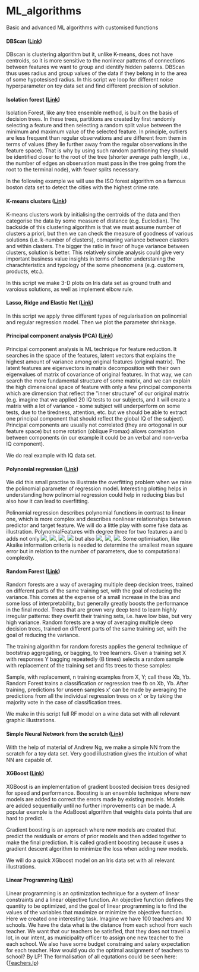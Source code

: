 # ML_algorithms
Basic and advanced ML algorithms with customised functions

#### DBScan ([Link](https://github.com/Vitomir84/ML_algorithms/blob/main/DBScan%20clustering%20algorithm.ipynb))
DBscan is clustering algorithm but it, unlike K-means, does not have centroids, so it is more sensitive to the nonlinear patterns of connections between features we want to group and identify hidden paterns. DBScan thus uses radius and group values of the data if they belong in to the area of some hypotesised radius.
In this script we loop for different noise hyperparameter on toy data set and find different precision of solution.

#### Isolation forest ([Link](https://github.com/Vitomir84/ML_algorithms/blob/main/Isolation_forest.ipynb))

Isolation Forest, like any tree ensemble method, is built on the basis of decision trees. In these trees, partitions are created by first randomly selecting a feature and then selecting a random split value between the minimum and maximum value of the selected feature. In principle, outliers are less frequent than regular observations and are different from them in terms of values (they lie further away from the regular observations in the feature space). That is why by using such random partitioning they should be identified closer to the root of the tree (shorter average path length, i.e., the number of edges an observation must pass in the tree going from the root to the terminal node), with fewer splits necessary.

In the following example we will use the ISO forest algorithm on a famous boston data set to detect the cities with the highest crime rate.

#### K-means clusters ([Link](https://github.com/Vitomir84/ML_algorithms/blob/main/K-means%20clustering.ipynb))

K-means clusters work by initialising the centroids of the data and then categorise the data by some measure of distance (e.g. Eucledian). The backside of this clustering algorithm is that we must assume number of clusters a priori, but then we can check the measure of goodness of various solutions (i.e. k-number of clusters), comapring variance between clasters and within clasters. The bigger the ratio in favor of huge variance between clusters, solution is better. This relatively simple analysis could give very important business value insights in terms of better understaning the charachteristics and typology of the some pheonomena (e.g. customers, products, etc.).

In this script we make 3-D plots on Iris data set as ground truth and varoious solutions, as well as implement elbow rule.

#### Lasso, Ridge and Elastic Net ([Link](https://github.com/Vitomir84/ML_algorithms/blob/main/Lasso%2C%20Ridge%20and%20Elastic%20Net.ipynb))

In this script we apply three different types of regularisation on polinomial and regular regression model. Then we plot the parameter shrinkage. 

#### Principal component analysis (PCA) ([Link](https://github.com/Vitomir84/ML_algorithms/blob/main/PCA.ipynb))

Principal component analysis is ML technique for feature reduction. It searches in the space of the features, latent vectors that explains the highest amount of variance among original features (original matrix). The latent features are eigenvectors in matrix decomposition with their own eigenvalues of matrix of covariance of original features. In that way, we can search the more fundamental structure of some matrix, and we can explain the high dimensional space of feature with only a few principal components which are dimension that reflect the "inner structure" of our original matrix (e.g. imagine that we applied 20 IQ tests to our subjects, and it will create a matrix with a lot of variance - some subject will underperform on some tests, due to the tiredness, attention, etc. but we should be able to extract one principal component that should reflect the global IQ of the subject). Principal components are usually not correlated (they are ortogonal in our feature space) but some rotation (oblique Promax) allows correlation between components (in our example it could be an verbal and non-verba IQ component).

We do real example with IQ data set. 

#### Polynomial regression ([Link](https://github.com/Vitomir84/ML_algorithms/blob/main/Polynomial%20Regression.ipynb))

We did this small practise to illustrate the overfitting problem when we raise the polinomial parameter of regression model. 
Interesting plotting helps in understanding how polinomial regression could help in reducing bias but also how it can lead to overfitting.

Polinomial regression describes polynomial functions in contrast to linear one, which is more complex and describes nonlinear relationships between predictor and target feature. We will do a little play with some fake data as illustration. PolynomialFeatures with degree three for two features a and b adds not only <img src="https://render.githubusercontent.com/render/math?math=a^2">, <img src="https://render.githubusercontent.com/render/math?math=a^3">, <img src="https://render.githubusercontent.com/render/math?math=b^2">, <img src="https://render.githubusercontent.com/render/math?math=b^3"> but also <img src="https://render.githubusercontent.com/render/math?math=a*b">, <img src="https://render.githubusercontent.com/render/math?math=a*b^2">, <img src="https://render.githubusercontent.com/render/math?math=a^2*b">. Some optimisation, like Akaike information criteria is needed to determine the smallest mean square error but in relation to the number of parameters, due to computational complexity.


#### Random Forest ([Link](https://github.com/Vitomir84/ML_algorithms/blob/main/Random%20Forest.ipynb))

Random forests are a way of averaging multiple deep decision trees, trained on different parts of the same training set, with the goal of reducing the variance. This comes at the expense of a small increase in the bias and some loss of interpretability, but generally greatly boosts the performance in the final model. Trees that are grown very deep tend to learn highly irregular patterns: they overfit their training sets, i.e. have low bias, but very high variance. Random forests are a way of averaging multiple deep decision trees, trained on different parts of the same training set, with the goal of reducing the variance.

The training algorithm for random forests applies the general technique of bootstrap aggregating, or bagging, to tree learners. Given a training set X with responses Y bagging repeatedly (B times) selects a random sample with replacement of the training set and fits trees to these samples:

Sample, with replacement, n training examples from X, Y; call these Xb, Yb. Random Forest trains a classification or regression tree fb on Xb, Yb. After training, predictions for unseen samples x' can be made by averaging the predictions from all the individual regression trees on x' or by taking the majority vote in the case of classification trees.

We make in this script full RF model on a wine data set with all relevant graphic illustrations.


#### Simple Neural Network from the scratch ([Link](https://github.com/Vitomir84/ML_algorithms/blob/main/Simple%20Neural%20Network%20from%20the%20Scratch.ipynb))

With the help of material of Andrew Ng, we make a simple NN from the scratch for a toy data set. Very good illustration gives the intuition of what NN are capable of. 

#### XGBoost ([Link](https://github.com/Vitomir84/ML_algorithms/blob/main/XGBoost-IRIS.ipynb))

XGBoost is an implementation of gradient boosted decision trees designed for speed and performance. Boosting is an ensemble technique where new models are added to correct the errors made by existing models. Models are added sequentially until no further improvements can be made. A popular example is the AdaBoost algorithm that weights data points that are hard to predict.

Gradient boosting is an approach where new models are created that predict the residuals or errors of prior models and then added together to make the final prediction. It is called gradient boosting because it uses a gradient descent algorithm to minimize the loss when adding new models. 

We will do a quick XGboost model on an Iris data set with all relevant illustrations.

#### Linear Programming ([Link](https://github.com/Vitomir84/ML_algorithms/blob/main/Linear%20Programming/Linear_programming_with_gurobipy_teachers_example.ipynb))

Linear programming is an optimization technique for a system of linear constraints and a linear objective function. An objective function defines the quantity to be optimized, and the goal of linear programming is to find the values of the variables that maximize or minimize the objective function.
Here we created one interesting task. Imagine we have 100 teachers and 10 schools. We have the data what is the distance from each school from each teacher.
We want that our teachers be satisfied, that they does not travell a lot, in our intent, as municipality officer to assign one new teacher to the each school.
We also have some budget constraing and salary expectation for each teacher. How would you do the optimal assignment of teachers to school? By LP!
The formalisation of all equtations could be seen here: ([Teachers.lp](https://github.com/Vitomir84/ML_algorithms/blob/main/Linear%20Programming/TEACHERS.lp))




